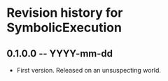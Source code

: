 # Revision history for SymbolicExecution

## 0.1.0.0 -- YYYY-mm-dd

* First version. Released on an unsuspecting world.
